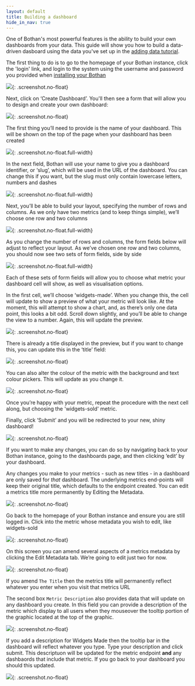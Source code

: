 ```yaml
---
layout: default
title: Building a dashboard
hide_in_nav: true
---
```


One of Bothan's most powerful features is the ability to build your own dashboards
from your data. This guide will show you how to build a data-driven dasboard using
the data you've set up in the [adding data tutorial](/adding-data.html).

The first thing to do is to go to the homepage of your Bothan instance, click the
'login' link, and login to the system using the username and password you provided
when [installing your Bothan](/setting-up.html)

![](/images/building-a-dashboard/step-1.gif){: .screenshot.no-float}

Next, click on ‘Create Dashboard’. You'll then see a form that will allow you to
design and create your own dashboard:

![](/images/building-a-dashboard/step-2.png){: .screenshot.no-float}

The first thing you’ll need to provide is the name of your dashboard. This
will be shown on the top of the page when your dashboard has been created

![](/images/building-a-dashboard/step-3.png){: .screenshot.no-float.full-width}

In the next field, Bothan will use your name to give you a dashboard identifier,
or ‘slug’, which will be used in the URL of the dashboard. You can change this
if you want, but the slug must only contain lowercase letters, numbers and dashes

![](/images/building-a-dashboard/step-4.png){: .screenshot.no-float.full-width}

Next, you’ll be able to build your layout, specifying the number of rows and
columns. As we only have two metrics (and to keep things simple), we’ll choose
one row and two columns

![](/images/building-a-dashboard/step-5.png){: .screenshot.no-float.full-width}

As you change the number of rows and columns, the form fields below will adjust
to reflect your layout. As we’ve chosen one row and two columns, you should now
see two sets of form fields, side by side

![](/images/building-a-dashboard/step-6.png){: .screenshot.no-float.full-width}

Each of these sets of form fields will allow you to choose what metric your
dashboard cell will show, as well as visualisation options.

In the first cell, we’ll choose ‘widgets-made’. When you change this, the cell
will update to show a preview of what your metric will look like. At the moment,
this will attempt to show a chart, and, as there’s only one data point,
this looks a bit odd. Scroll down slightly, and you’ll be able to change the
view to a number. Again, this will update the preview.

![](/images/building-a-dashboard/step-7.gif){: .screenshot.no-float}

There is already a title displayed in the preview, but if you want to change this,
you can update this in the ‘title’ field:

![](/images/building-a-dashboard/step-8.gif){: .screenshot.no-float}

You can also alter the colour of the metric with the background and text colour
pickers. This will update as you change it.

![](/images/building-a-dashboard/step-9.gif){: .screenshot.no-float}

Once you’re happy with your metric, repeat the procedure with the next cell along,
but choosing the 'widgets-sold' metric.

Finally, click ‘Submit’ and you will be redirected to your new, shiny dashboard!

![](/images/building-a-dashboard/step-10.png){: .screenshot.no-float}

If you want to make any changes, you can do so by navigating back to your
Bothan instance, going to the dashboards page, and then clicking ‘edit’ by
your dashboard.

Any changes you make to your metrics - such as new titles - in a dashboard are only saved for *that* dashboard. 
The underlying metrics end-points will keep their original title, which defaults to the endpoint created. 
You can edit a metrics title more permanently by Editing the Metadata.

![](/images/metrics-metadata/step-01-endpoints){: .screenshot.no-float}

Go back to the homepage of your Bothan instance and ensure you are still logged in. 
Click into the metric whose metadata you wish to edit, like widgets-sold

![](/images/metrics-metadata/step-02-edit-tab){: .screenshot.no-float}

On this screen you can amend several aspects of a metrics metadata by clicking the Edit Metadata tab. 
We’re going to edit just two for now.

![](/images/metric-metadata/step-03-edit-fields){: .screenshot.no-float}

If you amend `The Title` then the metrics title will permanently reflect whatever you enter when you visit that metrics URL

The second box `Metric Description` also provides data that will update on any dashboard you create. 
In this field you can provide a description of the metric which display to all users when they mouseover the tooltip 
portion of the graphic located at the top of the graphic. 

![](/images/metric-metadata/step-04-edit-fields-description){: .screenshot.no-float}

If you add a description for Widgets Made then the tooltip bar in the dashboard will reflect whatever you type. 
Type your description and click submit. This descriptuon will be updated for the metric endpoint **and** any 
dashbaords that include that metric. If you go back to your dashboard you should this updated.

![](/images/metric-metadata/step-05-dashboard-with-edited-mouseover-tooltip){: .screenshot.no-float}